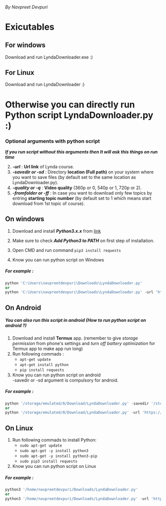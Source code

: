 ###### By Navpreet Devpuri
# Exicutables 
## For windows 
Download and run LyndaDownloader.exe :)
## For Linux 
Download and run LyndaDownloader :)

# Otherwise you can directly run Python script LyndaDownloader.py :) 
### Optional arguments with python script
***If you run script without this arguments then It will ask this things on run time***<br/>

2. ***-url*** : **Url link** of Lynda course.
3. ***-savedir or -sd*** : Directory **location (Full path)** on your system where you want to save files (by default set to the same location as LyndaDownloader.py).
4. ***-quality or -q*** : **Video quality** (360p or 0, 540p or 1, 720p or 2).
5. ***-fromfolder or -ff*** : In case you want to download only few topics by entring **starting topic number** (by default set to 1 which means start download from 1st topic of course).


## On windows
1. Download and install ***Python3.x.x*** from [link](https://www.python.org/downloads/windows/)
2. Make sure to check ***Add Python3 to PATH*** on first step of installation.
3. Open CMD and run command `pip3 install requests`

4. Know you can run python script on Windows

##### For example : 
```python 
python 'C:\Users\navpreetdevpuri\Downloads\LyndaDownloader.py'
or
python 'C:\Users\navpreetdevpuri\Downloads\LyndaDownloader.py' -url 'https://www.lynda.com/C-tutorials/C-Essential-Training/772322-2.html' -savedir 'C:\Users\navpreetdevpuri\Downloads\' -q 2 
```


## On Android
##### You can also run this script in android (How to run python script on android ?)
1. Download and install **Termux** app. (remember to give *storage permission* from phone's settings and *turn off battery optimization* for Termux app to make app run long)
2. Run following commads : 
   -  `apt-get update`
   -  `apt-get install python`
   -  `pip install requests`
3. Know you can run python script on android<br>
-savedir or -sd argument is compulsory for android. 
##### For example : 
```python 
python '/storage/emulated/0/Download/LyndaDownloader.py' -savedir '/storage/emulated/0/Download/'
or
python '/storage/emulated/0/Download/LyndaDownloader.py' -url 'https://www.lynda.com/C-tutorials/C-Essential-Training/772322-2.html' -savedir '/storage/emulated/0/Download/' -q 2 
```


## On Linux
1. Run following commads to install Python: 
   -  `sudo apt-get update`
   -  `sudo apt-get -y install python3`
   -  `sudo apt-get -y install python3-pip`
   -  `sudo pip3 install requests`
2. Know you can run python script on Linux

##### For example : 
```python 
python3 '/home/navpreetdevpuri/Downloads/LyndaDownloader.py'
or
python3 '/home/navpreetdevpuri/Downloads/LyndaDownloader.py' -url 'https://www.lynda.com/C-tutorials/C-Essential-Training/772322-2.html' -sd '/home/navpreetdevpuri/Downloads/' -quality 720p 
```
